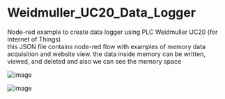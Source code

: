 # Weidmuller_UC20_Data_Logger
Node-red example to create data logger using PLC Weidmuller UC20 (for Internet of Things) </br>
this JSON file contains node-red flow with examples of memory data acquisition and website view. the data inside memory can be written, viewed, and deleted and also we can see the memory space

![image](https://github.com/ikhsanmasu/Weidmuller_UC20_Data_Logger/assets/76894210/c8aee7b1-0301-4908-a152-3d965a260cf9)


![image](https://github.com/ikhsanmasu/Weidmuller_UC20_Data_Logger/assets/76894210/2a9140f9-fec1-496e-843f-5291b91a7529)



